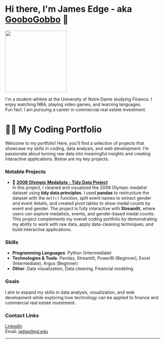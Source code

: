 # Hi there, I'm James Edge - aka [GooboGobbo][website] 👋

<img src="https://github.com/GooboGobbo/GooboGobbo/blob/main/Headshot%20Best%201%20(1).png" width="200"/>

I'm a student-athlete at the University of Notre Dame studying Finance. I enjoy watching NBA, playing video games, and learning languages.  
Fun fact: I am pursuing a career in commercial real estate investment.

# 👨‍💻 My Coding Portfolio

Welcome to my portfolio! Here, you'll find a selection of projects that showcase my skills in coding, data analysis, and web development. I’m passionate about turning raw data into meaningful insights and creating interactive applications. Below are my key projects.


### Notable Projects

- 🏅 **[2008 Olympic Medalists - Tidy Data Project](https://github.com/GooboGobbo/TidyData-Project)**  
  In this project, I cleaned and visualized the 2008 Olympic medalist dataset using **tidy data principles**. I used **pandas** to restructure the dataset with the `melt()` function, split event names to extract gender and event details, and created pivot tables to show medal counts by event and gender. The project is fully interactive with **Streamlit**, where users can explore medalists, events, and gender-based medal counts. This project complements my overall coding portfolio by demonstrating my ability to work with raw data, apply data-cleaning techniques, and build interactive applications.

### Skills
- **Programming Languages**: Python (Intermediate) 
- **Technologies & Tools**: Pandas, Streamlit, PowerBI (Beginner), Excel (Intermediate), Argus (Beginner)  
- **Other**: Data visualization, Data cleaning, Financial modeling

### Goals
I aim to expand my skills in data analysis, visualization, and web development while exploring how technology can be applied to finance and commercial real estate investment.

### Contact Links
[LinkedIn][website]  
Email: jedge@nd.edu

---

[website]: https://www.linkedin.com/in/jamesdedge/  

